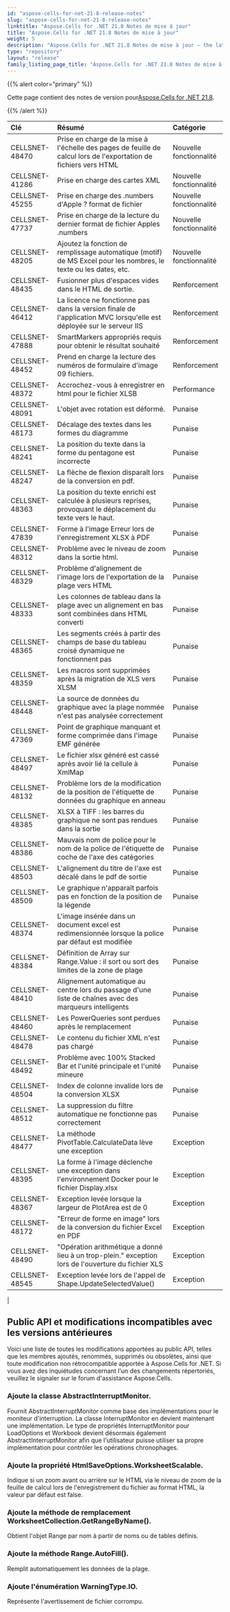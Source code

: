 ```yaml
---
id: "aspose-cells-for-net-21-8-release-notes"
slug: "aspose-cells-for-net-21-8-release-notes"
linktitle: "Aspose.Cells for .NET 21.8 Notes de mise à jour"
title: "Aspose.Cells for .NET 21.8 Notes de mise à jour"
weight: 5
description: "Aspose.Cells for .NET 21.8 Notes de mise à jour – the latest updates and fixes."
type: "repository"
layout: "release"
family_listing_page_title: "Aspose.Cells for .NET 21.8 Notes de mise à jour"
---
```

{{% alert color="primary" %}}

 Cette page contient des notes de version pour[Aspose.Cells for .NET 21.8](https://www.nuget.org/packages/Aspose.Cells/21.8.0).

{{% /alert %}}

|**Clé**|**Résumé**|**Catégorie**|
|:- |:- |:- |
|CELLSNET-48470|Prise en charge de la mise à l'échelle des pages de feuille de calcul lors de l'exportation de fichiers vers HTML|Nouvelle fonctionnalité|
|CELLSNET-41286|Prise en charge des cartes XML|Nouvelle fonctionnalité|
|CELLSNET-45255|Prise en charge des .numbers d'Apple ? format de fichier|Nouvelle fonctionnalité|
|CELLSNET-47737| Prise en charge de la lecture du dernier format de fichier Apples .numbers|Nouvelle fonctionnalité|
|CELLSNET-48205|Ajoutez la fonction de remplissage automatique (motif) de MS Excel pour les nombres, le texte ou les dates, etc.|Nouvelle fonctionnalité|
|CELLSNET-48435|Fusionner plus d'espaces vides dans le HTML de sortie.|Renforcement|
|CELLSNET-46412|La licence ne fonctionne pas dans la version finale de l'application MVC lorsqu'elle est déployée sur le serveur IIS|Renforcement|
|CELLSNET-47888|SmartMarkers appropriés requis pour obtenir le résultat souhaité|Renforcement|
|CELLSNET-48452|Prend en charge la lecture des numéros de formulaire d'image 09 fichiers.|Renforcement|
|CELLSNET-48372|Accrochez-vous à enregistrer en html pour le fichier XLSB|Performance|
|CELLSNET-48091|L'objet avec rotation est déformé.|Punaise|
|CELLSNET-48173|Décalage des textes dans les formes du diagramme|Punaise|
|CELLSNET-48241|La position du texte dans la forme du pentagone est incorrecte|Punaise|
|CELLSNET-48247|La flèche de flexion disparaît lors de la conversion en pdf.|Punaise|
|CELLSNET-48363|La position du texte enrichi est calculée à plusieurs reprises, provoquant le déplacement du texte vers le haut.|Punaise|
|CELLSNET-47839|Forme à l'image Erreur lors de l'enregistrement XLSX à PDF|Punaise|
|CELLSNET-48312|Problème avec le niveau de zoom dans la sortie html.|Punaise|
|CELLSNET-48329|Problème d'alignement de l'image lors de l'exportation de la plage vers HTML|Punaise|
|CELLSNET-48333| Les colonnes de tableau dans la plage avec un alignement en bas sont combinées dans HTML converti|Punaise|
|CELLSNET-48365| Les segments créés à partir des champs de base du tableau croisé dynamique ne fonctionnent pas|Punaise|
|CELLSNET-48359|Les macros sont supprimées après la migration de XLS vers XLSM|Punaise|
|CELLSNET-48448|La source de données du graphique avec la plage nommée n'est pas analysée correctement|Punaise|
|CELLSNET-47369|Point de graphique manquant et forme comprimée dans l'image EMF générée|Punaise|
|CELLSNET-48497|Le fichier xlsx généré est cassé après avoir lié la cellule à XmlMap|Punaise|
|CELLSNET-48132| Problème lors de la modification de la position de l'étiquette de données du graphique en anneau|Punaise|
|CELLSNET-48385|XLSX à TIFF : les barres du graphique ne sont pas rendues dans la sortie|Punaise|
|CELLSNET-48386|Mauvais nom de police pour le nom de la police de l'étiquette de coche de l'axe des catégories|Punaise|
|CELLSNET-48503|L'alignement du titre de l'axe est décalé dans le pdf de sortie|Punaise|
|CELLSNET-48509|Le graphique n'apparaît parfois pas en fonction de la position de la légende|Punaise|
|CELLSNET-48374|L'image insérée dans un document excel est redimensionnée lorsque la police par défaut est modifiée|Punaise|
|CELLSNET-48384|Définition de Array sur Range.Value : il sort ou sort des limites de la zone de plage|Punaise|
|CELLSNET-48410|Alignement automatique au centre lors du passage d'une liste de chaînes avec des marqueurs intelligents|Punaise|
|CELLSNET-48460|Les PowerQueries sont perdues après le remplacement|Punaise|
|CELLSNET-48478|Le contenu du fichier XML n'est pas chargé|Punaise|
|CELLSNET-48492|Problème avec 100% Stacked Bar et l'unité principale et l'unité mineure|Punaise|
|CELLSNET-48504|Index de colonne invalide lors de la conversion XLSX|Punaise|
|CELLSNET-48512|La suppression du filtre automatique ne fonctionne pas correctement|Punaise|
|CELLSNET-48477|La méthode PivotTable.CalculateData lève une exception|Exception|
|CELLSNET-48395|La forme à l'image déclenche une exception dans l'environnement Docker pour le fichier Display.xlsx|Exception|
|CELLSNET-48367|Exception levée lorsque la largeur de PlotArea est de 0|Exception|
|CELLSNET-48172|"Erreur de forme en image" lors de la conversion du fichier Excel en PDF|Exception|
|CELLSNET-48490|"Opération arithmétique a donné lieu à un trop-plein." exception lors de l'ouverture du fichier XLS|Exception|
|CELLSNET-48545|Exception levée lors de l'appel de Shape.UpdateSelectedValue()|Exception|
|


## **Public API et modifications incompatibles avec les versions antérieures**

Voici une liste de toutes les modifications apportées au public API, telles que les membres ajoutés, renommés, supprimés ou obsolètes, ainsi que toute modification non rétrocompatible apportée à Aspose.Cells for .NET. Si vous avez des inquiétudes concernant l'un des changements répertoriés, veuillez le signaler sur le forum d'assistance Aspose.Cells.

### **Ajoute la classe AbstractInterruptMonitor.**

Fournit AbstractInterruptMonitor comme base des implémentations pour le moniteur d'interruption. La classe InterruptMonitor en devient maintenant une implémentation. Le type de propriétés InterruptMonitor pour LoadOptions et Workbook devient désormais également AbstractInterruptMonitor afin que l'utilisateur puisse utiliser sa propre implémentation pour contrôler les opérations chronophages.

### **Ajoute la propriété HtmlSaveOptions.WorksheetScalable.**

Indique si un zoom avant ou arrière sur le HTML via le niveau de zoom de la feuille de calcul lors de l'enregistrement du fichier au format HTML, la valeur par défaut est false.

### **Ajoute la méthode de remplacement WorksheetCollection.GetRangeByName().**

Obtient l'objet Range par nom à partir de noms ou de tables définis.

### **Ajoute la méthode Range.AutoFill().**

Remplit automatiquement les données de la plage.

### **Ajoute l'énumération WarningType.IO.**

Représente l'avertissement de fichier corrompu.

